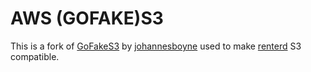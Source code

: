 # AWS (GOFAKE)S3

This is a fork of [GoFakeS3](https://github.com/SiaFoundation/gofakes3) by [johannesboyne](https://github.com/johannesboyne) used to make [renterd](https://github.com/SiaFoundation/renterd) S3 compatible.
